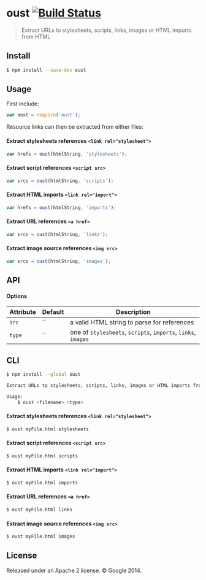 # oust [![Build Status](https://travis-ci.org/addyosmani/oust.svg?branch=master)](https://travis-ci.org/addyosmani/oust)

> Extract URLs to stylesheets, scripts, links, images or HTML imports from HTML


## Install

```sh
$ npm install --save-dev oust
```


## Usage

First include:

```js
var oust = require('oust');
```

Resource links can then be extracted from either files:

#### Extract stylesheets references `<link rel="stylesheet">`

```js
var hrefs = oust(htmlString, 'stylesheets');
```

#### Extract script references `<script src>`

```js
var srcs = oust(htmlString, 'scripts');
```

#### Extract HTML imports `<link rel="import">`

```js
var hrefs = oust(htmlString, 'imports');
```

#### Extract URL references `<a href>`

```js
var srcs = oust(htmlString, 'links');
```

#### Extract image source references `<img src>`

```js
var srcs = oust(htmlString, 'images');
```

## API

#### Options

Attribute       | Default   | Description
---             | ---       | ---
`src`           | ``        | a valid HTML string to parse for references
`type`          | ``        | one of `stylesheets`, `scripts`, `imports`, `links`, `images`


## CLI

```sh
$ npm install --global oust
```

```sh
Extract URLs to stylesheets, scripts, links, images or HTML imports from HTML

Usage:
    $ oust <filename> <type>
```

#### Extract stylesheets references `<link rel="stylesheet">`

```sh
$ oust myFile.html stylesheets
```

#### Extract script references `<script src>`

```sh
$ oust myFile.html scripts
```

#### Extract HTML imports `<link rel="import">`

```sh
$ oust myFile.html imports
```

#### Extract URL references `<a href>`

```sh
$ oust myFile.html links
```

#### Extract image source references `<img src>`

```sh
$ oust myFile.html images
```


## License

Released under an Apache 2 license. © Google 2014.
